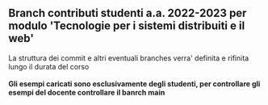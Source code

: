 ## Branch contributi studenti a.a. 2022-2023 per modulo 'Tecnologie per i sistemi distribuiti e il web'

La struttura dei commit e altri eventuali branches verra' definita e rifinita lungo il durata del corso <br><br>
**Gli esempi caricati sono esclusivamente degli studenti, per controllare gli esempi del docente controllare il banrch main**
